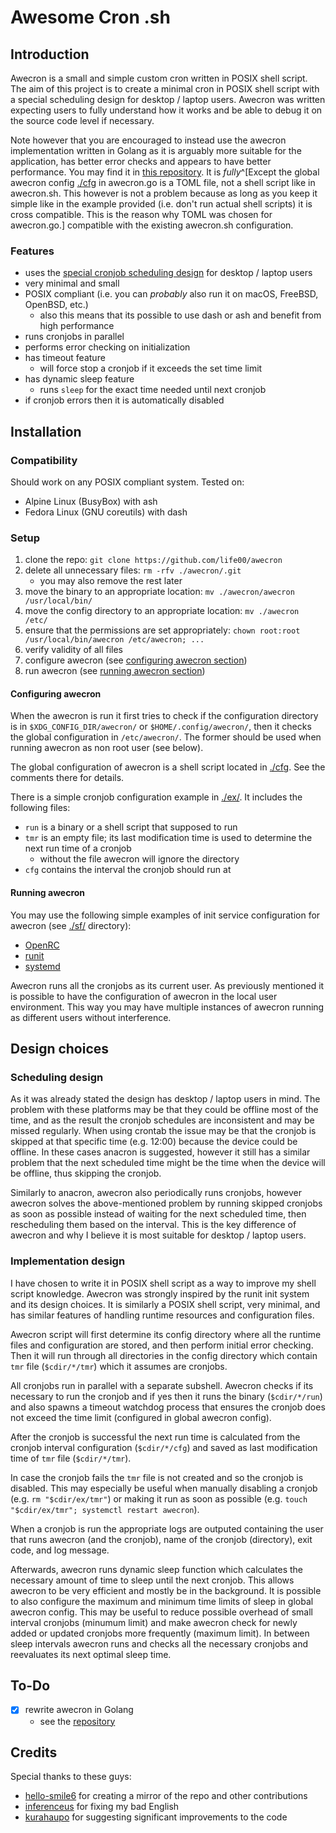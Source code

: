 # Awesome Cron .sh

## Introduction

Awecron is a small and simple custom cron written in POSIX shell script. The aim of this project is to create a minimal cron in POSIX shell script with a special scheduling design for desktop / laptop users. Awecron was written expecting users to fully understand how it works and be able to debug it on the source code level if necessary.

Note however that you are encouraged to instead use the awecron implementation written in Golang as it is arguably more suitable for the application, has better error checks and appears to have better performance. You may find it in [this repository](https://github.com/life00/awecron). It is _fully_^[Except the global awecron config [./cfg](./cfg) in awecron.go is a TOML file, not a shell script like in awecron.sh. This however is not a problem because as long as you keep it simple like in the example provided (i.e. don't run actual shell scripts) it is cross compatible. This is the reason why TOML was chosen for awecron.go.] compatible with the existing awecron.sh configuration.

### Features

- uses the [special cronjob scheduling design](#scheduling-design) for desktop / laptop users
- very minimal and small
- POSIX compliant (i.e. you can _probably_ also run it on macOS, FreeBSD, OpenBSD, etc.)
  - also this means that its possible to use dash or ash and benefit from high performance
- runs cronjobs in parallel
- performs error checking on initialization
- has timeout feature
  - will force stop a cronjob if it exceeds the set time limit
- has dynamic sleep feature
  - runs `sleep` for the exact time needed until next cronjob
- if cronjob errors then it is automatically disabled

## Installation

### Compatibility

Should work on any POSIX compliant system. Tested on:

- Alpine Linux (BusyBox) with ash
- Fedora Linux (GNU coreutils) with dash

### Setup

1. clone the repo: `git clone https://github.com/life00/awecron`
2. delete all unnecessary files: `rm -rfv ./awecron/.git`
   - you may also remove the rest later
3. move the binary to an appropriate location: `mv ./awecron/awecron /usr/local/bin/`
4. move the config directory to an appropriate location: `mv ./awecron /etc/`
5. ensure that the permissions are set appropriately: `chown root:root /usr/local/bin/awecron /etc/awecron; ...`
6. verify validity of all files
7. configure awecron (see [configuring awecron section](#configuring-awecron))
8. run awecron (see [running awecron section](#running-awecron))

#### Configuring awecron

When the awecron is run it first tries to check if the configuration directory is in `$XDG_CONFIG_DIR/awecron/` or `$HOME/.config/awecron/`, then it checks the global configuration in `/etc/awecron/`. The former should be used when running awecron as non root user (see below).

The global configuration of awecron is a shell script located in [./cfg](./cfg). See the comments there for details.

There is a simple cronjob configuration example in [./ex/](./ex/). It includes the following files:

- `run` is a binary or a shell script that supposed to run
- `tmr` is an empty file; its last modification time is used to determine the next run time of a cronjob
  - without the file awecron will ignore the directory
- `cfg` contains the interval the cronjob should run at

#### Running awecron

You may use the following simple examples of init service configuration for awecron (see [./sf/](./sf/) directory):

- [OpenRC](./sf/openrc/awecron)
- [runit](./sf/runit/)
- [systemd](./sf/systemd/awecron.service)

Awecron runs all the cronjobs as its current user. As previously mentioned it is possible to have the configuration of awecron in the local user environment. This way you may have multiple instances of awecron running as different users without interference.

## Design choices

### Scheduling design

As it was already stated the design has desktop / laptop users in mind. The problem with these platforms may be that they could be offline most of the time, and as the result the cronjob schedules are inconsistent and may be missed regularly. When using crontab the issue may be that the cronjob is skipped at that specific time (e.g. 12:00) because the device could be offline. In these cases anacron is suggested, however it still has a similar problem that the next scheduled time might be the time when the device will be offline, thus skipping the cronjob.

Similarly to anacron, awecron also periodically runs cronjobs, however awecron solves the above-mentioned problem by running skipped cronjobs as soon as possible instead of waiting for the next scheduled time, then rescheduling them based on the interval. This is the key difference of awecron and why I believe it is most suitable for desktop / laptop users.

### Implementation design

I have chosen to write it in POSIX shell script as a way to improve my shell script knowledge. Awecron was strongly inspired by the runit init system and its design choices. It is similarly a POSIX shell script, very minimal, and has similar features of handling runtime resources and configuration files.

Awecron script will first determine its config directory where all the runtime files and configuration are stored, and then perform initial error checking. Then it will run through all directories in the config directory which contain `tmr` file (`$cdir/*/tmr`) which it assumes are cronjobs.

All cronjobs run in parallel with a separate subshell. Awecron checks if its necessary to run the cronjob and if yes then it runs the binary (`$cdir/*/run`) and also spawns a timeout watchdog process that ensures the cronjob does not exceed the time limit (configured in global awecron config).

After the cronjob is successful the next run time is calculated from the cronjob interval configuration (`$cdir/*/cfg`) and saved as last modification time of `tmr` file (`$cdir/*/tmr`).

In case the cronjob fails the `tmr` file is not created and so the cronjob is disabled. This may especially be useful when manually disabling a cronjob (e.g. `rm "$cdir/ex/tmr"`) or making it run as soon as possible (e.g. `touch "$cdir/ex/tmr"; systemctl restart awecron`).

When a cronjob is run the appropriate logs are outputed containing the user that runs awecron (and the cronjob), name of the cronjob (directory), exit code, and log message.

Afterwards, awecron runs dynamic sleep function which calculates the necessary amount of time to sleep until the next cronjob. This allows awecron to be very efficient and mostly be in the background. It is possible to also configure the maximum and minimum time limits of sleep in global awecron config. This may be useful to reduce possible overhead of small interval cronjobs (minumum limit) and make awecron check for newly added or updated cronjobs more frequently (maximum limit). In between sleep intervals awecron runs and checks all the necessary cronjobs and reevaluates its next optimal sleep time.

## To-Do

- [x] rewrite awecron in Golang
  - see the [repository](https://github.com/life00/awecron)

## Credits

Special thanks to these guys:

- [hello-smile6](https://github.com/hello-smile6) for creating a mirror of the repo and other contributions
- [inferenceus](https://github.com/inferenceus) for fixing my bad English
- [kurahaupo](https://github.com/kurahaupo) for suggesting significant improvements to the code

